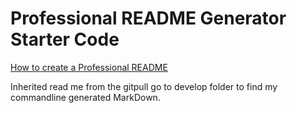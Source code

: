 # Professional README Generator Starter Code

[How to create a Professional README](./readme-guide.md)

 Inherited read me from the gitpull go to develop folder to find my commandline generated MarkDown.
